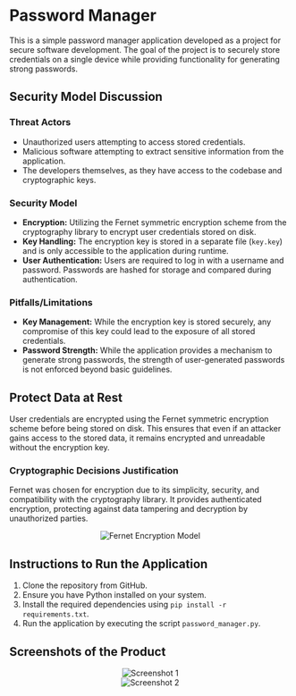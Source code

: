 # Password Manager

This is a simple password manager application developed as a project for secure software development. The goal of the project is to securely store credentials on a single device while providing functionality for generating strong passwords.

## Security Model Discussion

### Threat Actors
- Unauthorized users attempting to access stored credentials.
- Malicious software attempting to extract sensitive information from the application.
- The developers themselves, as they have access to the codebase and cryptographic keys.

### Security Model
- **Encryption:** Utilizing the Fernet symmetric encryption scheme from the cryptography library to encrypt user credentials stored on disk.
- **Key Handling:** The encryption key is stored in a separate file (`key.key`) and is only accessible to the application during runtime.
- **User Authentication:** Users are required to log in with a username and password. Passwords are hashed for storage and compared during authentication.

### Pitfalls/Limitations
- **Key Management:** While the encryption key is stored securely, any compromise of this key could lead to the exposure of all stored credentials.
- **Password Strength:** While the application provides a mechanism to generate strong passwords, the strength of user-generated passwords is not enforced beyond basic guidelines.

## Protect Data at Rest

User credentials are encrypted using the Fernet symmetric encryption scheme before being stored on disk. This ensures that even if an attacker gains access to the stored data, it remains encrypted and unreadable without the encryption key.

### Cryptographic Decisions Justification

Fernet was chosen for encryption due to its simplicity, security, and compatibility with the cryptography library. It provides authenticated encryption, protecting against data tampering and decryption by unauthorized parties.

<div align="center">
  <img src="https://github.com/silamin/PasswordManager/assets/91031103/19441ebf-fb85-48a4-bdd6-6a9af691e256" alt="Fernet Encryption Model">
</div>

## Instructions to Run the Application

1. Clone the repository from GitHub.
2. Ensure you have Python installed on your system.
3. Install the required dependencies using `pip install -r requirements.txt`.
4. Run the application by executing the script `password_manager.py`.

## Screenshots of the Product

<div align="center">
  <img src="https://github.com/silamin/PasswordManager/assets/91031103/2b5903b7-91cb-4b93-b5bd-cd86896f9aea" alt="Screenshot 1">
</div>

<div align="center">
  <img src="https://github.com/silamin/PasswordManager/assets/91031103/6258be8e-24c5-4a58-99eb-5e4d9e9160ab" alt="Screenshot 2">
</div>
